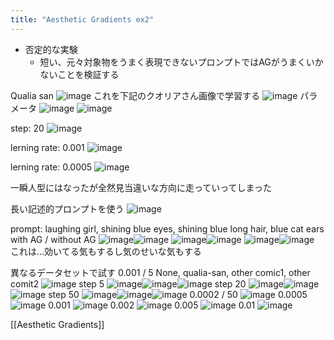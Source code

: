```yaml
---
title: "Aesthetic Gradients ex2"
---
```


- 否定的な実験
    - 短い、元々対象物をうまく表現できないプロンプトではAGがうまくいかないことを検証する

Qualia san
![image](https://gyazo.com/2dd25d87bb340bd4d6f494a205a2e51f/thumb/1000)
これを下記のクオリアさん画像で学習する
![image](https://gyazo.com/1cf3f125daf801ab5f646b3a33b021cf/thumb/1000)
パラメータ
![image](https://gyazo.com/f6c08f906f3db835174689d93884e240/thumb/1000)
![image](https://gyazo.com/d2f4d2601e3d129529a9e71485cf0590/thumb/1000)

step: 20
![image](https://gyazo.com/f341e6192d84754f303d65002c926b4c/thumb/1000)

lerning rate: 0.001
![image](https://gyazo.com/b061860082a3095a4c379ebdf03f2846/thumb/1000)

lerning rate: 0.0005
![image](https://gyazo.com/21c7722f2cb3e0a6ea8c4e7e41f61465/thumb/1000)

一瞬人型にはなったが全然見当違いな方向に走っていってしまった

長い記述的プロンプトを使う
![image](https://gyazo.com/097139e36239cc76a0683595a227461c/thumb/1000)

prompt: laughing girl, shining blue eyes, shining blue long hair, blue cat ears
with AG / without AG
![image](https://gyazo.com/3c691fe52b53363376fb45faaffc10f0/thumb/1000)![image](https://gyazo.com/468356116472a8d5e5fc5fc918dd4f77/thumb/1000)
![image](https://gyazo.com/ab763f9d5eb5ee33dd342aa7c5e23f20/thumb/1000)![image](https://gyazo.com/48b1daf3911cb0287ce5bf5d2aca271c/thumb/1000)
![image](https://gyazo.com/3d39b66bfa8671ab17b29bfa06c3bcae/thumb/1000)![image](https://gyazo.com/edc4d95d112128d44b41e42aeba37f49/thumb/1000)
これは…効いてる気もするし気のせいな気もする

異なるデータセットで試す
0.001 / 5
None, qualia-san, other comic1, other comit2
![image](https://gyazo.com/c3dc2498e6be30bc593e4c3d9868caec/thumb/1000)
step 5
![image](https://gyazo.com/aed2b7ff796e15ca45066f5f7bb400c7/thumb/1000)![image](https://gyazo.com/ceb8a21e180b5db7be428ea24c7ed78f/thumb/1000)![image](https://gyazo.com/b2f18c720b1ace24c1aa3b586eea9236/thumb/1000)
step 20
![image](https://gyazo.com/b7cfd9a374fa35730ad920fbde87d145/thumb/1000)![image](https://gyazo.com/d883fceb14b3bdd09b37ea0408a90c47/thumb/1000)![image](https://gyazo.com/ec9cf7e5947e02db5b4bf5fa8e7c2e2b/thumb/1000)
step 50
![image](https://gyazo.com/ee623d1cc1fca9a5b7982faaef66d827/thumb/1000)![image](https://gyazo.com/96430d185ee2bd8e530accfae381ce83/thumb/1000)![image](https://gyazo.com/3dfddcfb8ac40883e8a6e5efdaead5a0/thumb/1000)
0.0002 / 50
![image](https://gyazo.com/7090bc9c37629339e2598bda4d8a5750/thumb/1000)
0.0005
![image](https://gyazo.com/112ef71a5d447aab541a55a6effbf55e/thumb/1000)
0.001
![image](https://gyazo.com/dcab7f880ec73279270f4ea13f90a1f6/thumb/1000)
0.002
![image](https://gyazo.com/35e51309cb5cf75d83fd4bb4f4ab650f/thumb/1000)
0.005
![image](https://gyazo.com/ec55376974b5a34ff019141f5d189e96/thumb/1000)
0.01
![image](https://gyazo.com/1223d4a715de95a160e1a03f4b608253/thumb/1000)


[[Aesthetic Gradients]]
